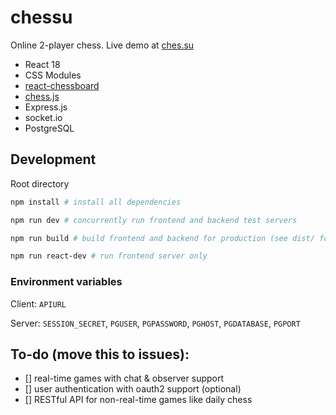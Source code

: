 # chessu

Online 2-player chess. Live demo at [ches.su](https://ches.su)

- React 18
- CSS Modules
- [react-chessboard](https://github.com/Clariity/react-chessboard)
- [chess.js](https://github.com/jhlywa/chess.js)
- Express.js
- socket.io
- PostgreSQL

## Development

Root directory

```sh
npm install # install all dependencies

npm run dev # concurrently run frontend and backend test servers

npm run build # build frontend and backend for production (see dist/ folders)

npm run react-dev # run frontend server only
```

### Environment variables

Client: `APIURL`

Server: `SESSION_SECRET`, `PGUSER`, `PGPASSWORD`, `PGHOST`, `PGDATABASE`, `PGPORT`

## To-do (move this to issues):

- [] real-time games with chat & observer support
- [] user authentication with oauth2 support (optional)
- [] RESTful API for non-real-time games like daily chess
